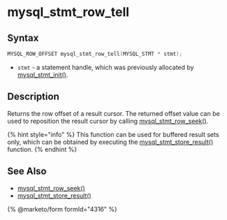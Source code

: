 # mysql\_stmt\_row\_tell

## Syntax

```c
MYSQL_ROW_OFFSET mysql_stmt_row_tell(MYSQL_STMT * stmt);
```

* `stmt` - a statement handle, which was previously allocated by [mysql\_stmt\_init()](mysql_stmt_init.md).

## Description

Returns the row offset of a result cursor. The returned offset value can be used to reposition the result cursor by calling [mysql\_stmt\_row\_seek()](mysql_stmt_row_seek.md).

{% hint style="info" %}
This function can be used for buffered result sets only, which can be obtained by executing the [mysql\_stmt\_store\_result()](mysql_stmt_store_result.md) function.
{% endhint %}

## See Also

* [mysql\_stmt\_row\_seek()](mysql_stmt_row_seek.md)
* [mysql\_stmt\_store\_result()](mysql_stmt_store_result.md)


{% @marketo/form formId="4316" %}
